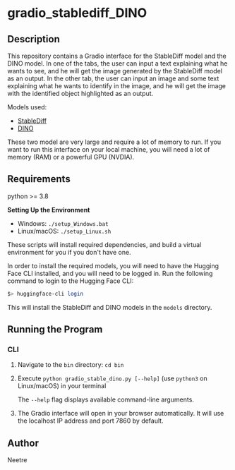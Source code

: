 # gradio_stablediff_DINO

## Description

This repository contains a Gradio interface for the StableDiff model and the DINO model.
In one of the tabs, the user can input a text explaining what he wants to see, and he will get the image generated by the StableDiff model as an output.
In the other tab, the user can input an image and some text explaining what he wants to identify in the image, and he will get the image with the identified object highlighted as an output.

Models used:

- [StableDiff](https://huggingface.co/stabilityai/stable-diffusion-3-medium)
- [DINO](https://huggingface.co/IDEA-Research/grounding-dino-base)

These two model are very large and require a lot of memory to run.
If you want to run this interface on your local machine, you will need a lot of memory (RAM) or a powerful GPU (NVDIA).


## Requirements

python >= 3.8

**Setting Up the Environment**

* Windows: `./setup_Windows.bat`
* Linux/macOS: `./setup_Linux.sh`

These scripts will install required dependencies, and build a virtual environment for you if you don't have one.


In order to install the required models, you will need to have the Hugging Face CLI installed, and you will need to be logged in.
Run the following command to login to the Hugging Face CLI:

```bash
$> huggingface-cli login
```

This will install the StableDiff and DINO models in the `models` directory.

## Running the Program

### CLI

1. Navigate to the `bin` directory: `cd bin`

2. Execute `python gradio_stable_dino.py [--help]` (use `python3` on Linux/macOS) in your terminal

    The `--help` flag displays available command-line arguments.

3. The Gradio interface will open in your browser automatically. It will use the localhost IP address and port 7860 by default.

## Author

Neetre
